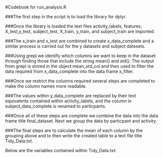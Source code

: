 #Codebook for run_analysis.R


###The first step in the script is to load the library for dplyr.

###Once the library is loaded the text files activity_labels, features, X_test,y_test, subject_test, X_train, y_train, and
subject_train are imported.

###The x_train and x_test are combined to create x_data_complete and a similar process is carried out for the y datasets and
subject datasets.

###Using grepl we identify which columns we want to keep in the dataset through finding those that include the string
mean() and std().  The output from grepl is stored in the object mean_std_col and then used to filter the data required
from x_data_complete into the data frame x_filter.

###Once we restrict the columns required several steps are completed to make the column names more readable.

###The values within y_data_complete are replaced by their text equivalents contained within activity_labels, and the column
in subject_data_complete is renamed to particpants.

###Once all of these steps are complete we combine the data into the data frame title final_dataset.  Next we group the data
by particpant and activity.

###The final steps are to calculate the mean of each column by the grouping above and to then write the created table
to a text file title Tidy_Data.txt.

Below are the variables contained within Tidy_Data.txt: